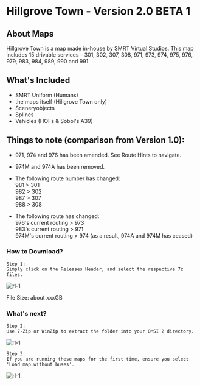 # Hillgrove Town - Version 2.0 BETA 1

## About Maps
Hillgrove Town is a map made in-house by SMRT Virtual Studios. This map includes 15 drivable services – 301, 302, 307, 308, 971, 973, 974, 975, 976, 979, 983, 984, 989, 990 and 991.

## What's Included
- SMRT Uniform (Humans)
- the maps itself (Hillgrove Town only)
- Sceneryobjects
- Splines
- Vehicles (HOFs & Sobol's A39)

## Things to note (comparison from Version 1.0):
- 971, 974 and 976 has been amended. See Route Hints to navigate.
- 974M and 974A has been removed.
- The following route number has changed:
<br /> 981 > 301
<br /> 982 > 302
<br /> 987 > 307
<br /> 988 > 308

- The following route has changed:
<br /> 976's current routing > 973
<br /> 983's current routing > 971
<br /> 974M's current routing > 974 (as a result, 974A and 974M has ceased)

### How to Download?
```
Step 1:
Simply click on the Releases Header, and select the respective 7z files.
```
![rl-1](https://user-images.githubusercontent.com/77185714/217567276-99dfb1a7-2c5d-4e6f-9cc2-04241b4b6914.png)

File Size: about xxxGB

### What's next?
```
Step 2:
Use 7-Zip or WinZip to extract the folder into your OMSI 2 directory.
```
![rl-1](https://user-images.githubusercontent.com/77185714/155873960-e2f69490-2fdb-45da-a02a-5c7fa911b87a.png)

```
Step 3:
If you are running these maps for the first time, ensure you select 'Load map without buses'.
```
![rl-1](https://user-images.githubusercontent.com/77185714/155873705-4275bc3a-98c4-4665-baf2-456916cc9631.png)



